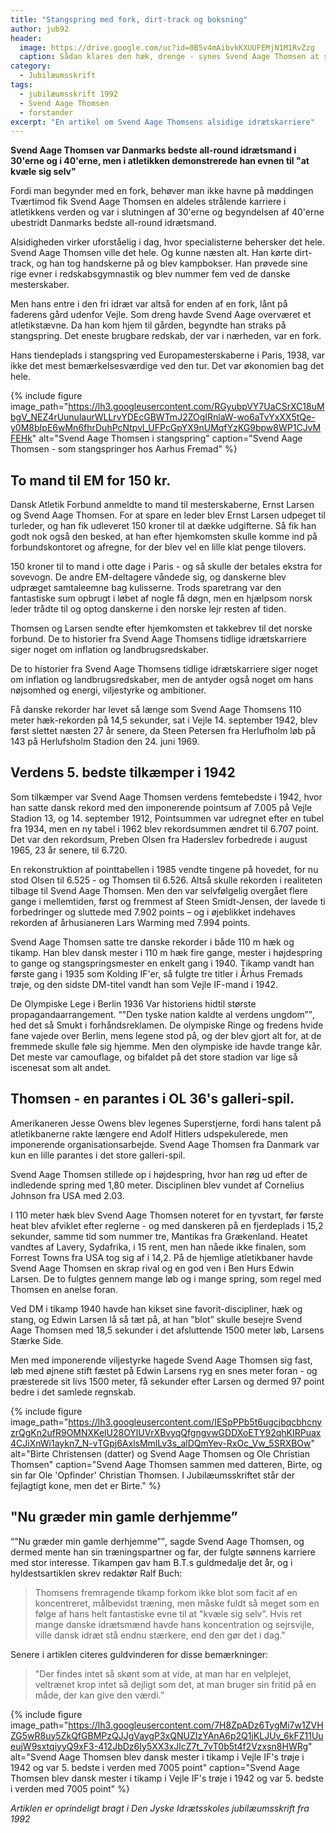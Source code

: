 ```yaml
---
title: "Stangspring med fork, dirt-track og boksning"
author: jub92
header:
  image: https://drive.google.com/uc?id=0B5v4mAibvkKXUUFEMjN1M1RvZzg
  caption: Sådan klares den hæk, drenge - synes Svend Aage Thomsen at sige til flokken af måbende fodbolddrenge. Hans danske rekord i 110 m hækkeløb på 14,5 sek. stod i 27 år.
category:
  - Jubilæumsskrift
tags:
  - jubilæumsskrift 1992
  - Svend Aage Thomsen
  - forstander
excerpt: "En artikel om Svend Aage Thomsens alsidige idrætskarriere"
---
```


**Svend Aage Thomsen var Danmarks bedste all-round idrætsmand i 30'erne og i 40'erne, men i atletikken demonstrerede han evnen til "at kvæle sig selv"**

Fordi man begynder med en fork, behøver man ikke havne på møddingen Tværtimod fik Svend Aage Thomsen en aldeles strålende karriere i atletikkens verden og var i slutningen af 30'erne og begyndelsen af 40'erne ubestridt Danmarks bedste all-round idrætsmand. 

Alsidigheden virker uforståelig i dag, hvor specialisterne behersker det hele. Svend Aage Thomsen ville det hele. Og kunne næsten alt. Han kørte dirt-track, og han tog handskerne på og blev kampbokser. Han prøvede sine rige evner i redskabsgymnastik og blev nummer fem ved de danske mesterskaber. 

Men hans entre i den fri idræt var altså for enden af en fork, lånt på faderens gård udenfor Vejle. Som dreng havde Svend Aage overværet et atletikstævne. Da han kom hjem til gården, begyndte han straks på stangspring. Det eneste brugbare redskab, der var i nærheden, var en fork. 

Hans tiendeplads i stangspring ved Europamesterskaberne i Paris, 1938, var ikke det mest bemærkelsesværdige ved den tur. Det var økonomien bag det hele.

{% include figure 
    image_path="https://lh3.googleusercontent.com/RGyubpVY7UaCSrXC18uMbgV_NEZ4rUunulaurWLLrvYDEcGBWTmJ2ZOgIRnlaW-wo6aTvYxXX5tQe-y0M8bIpE6wMn6fhrDuhPcNtpvl_UFPcGpYX9nUMqfYzKG9bpw8WP1CJvMFEHk"
    alt="Svend Aage Thomsen i stangspring"
    caption="Svend Aage Thomsen - som stangspringer hos Aarhus Fremad" %}

## To mand til EM for 150 kr.

Dansk Atletik Forbund anmeldte to mand til mesterskaberne, Ernst Larsen og Svend Aage Thomsen. For at spare en leder blev Ernst Larsen udpeget til turleder, og han fik udleveret 150 kroner til at dække udgifterne. Så fik han godt nok også den besked, at han efter hjemkomsten skulle komme ind på forbundskontoret og afregne, for der blev vel en lille klat penge tilovers. 

150 kroner til to mand i otte dage i Paris - og så skulle der betales ekstra for sovevogn. De andre EM-deltagere våndede sig, og danskerne blev udpræget samtaleemne bag kulisserne. Trods sparetrang var den fantastiske sum opbrugt i løbet af nogle få døgn, men en hjælpsom norsk leder trådte til og optog danskerne i den norske lejr resten af tiden. 

Thomsen og Larsen sendte efter hjemkomsten et takkebrev til det norske forbund. De to historier fra Svend Aage Thomsens tidlige idrætskarriere siger noget om inflation og landbrugsredskaber.
 
De to historier fra Svend Aage Thomsens tidlige idrætskarriere siger noget om inflation og landbrugsredskaber, men de antyder også noget om hans nøjsomhed og energi, viljestyrke og ambitioner.

Få danske rekorder har levet så længe som Svend Aage Thomsens 110 meter hæk-rekorden på 14,5 sekunder, sat i Vejle 14. september 1942, blev først slettet næsten 27 år senere, da Steen Petersen fra Herlufholm løb på 143 på Herlufsholm Stadion den 24. juni 1969.

## Verdens 5. bedste tilkæmper i 1942

Som tilkæmper var Svend Aage Thomsen verdens femtebedste i 1942, hvor han satte dansk rekord med den imponerende pointsum af 7.005 på Vejle Stadion 13, og 14. september 1912, Pointsummen var udregnet efter en tubel fra 1934, men en ny tabel i 1962 blev rekordsummen ændret til 6.707 point. Det var den rekordsum, Preben Olsen fra Haderslev forbedrede i august 1965, 23 år senere, til 6.720.

En rekonstruktion af pointtabellen i 1985 vendte tingene på hovedet, for nu stod Olsen til 6.525 - og Thomsen til 6.526. Altså skulle rekorden i realiteten tilbage til Svend Aage Thomsen. Men den var selvfølgelig overgået flere gange i mellemtiden, først og fremmest af Steen Smidt-Jensen, der lavede ti forbedringer og sluttede med 7.902 points – og i øjeblikket indehaves rekorden af århusianeren Lars Warming med 7.994 points. 

Svend Aage Thomsen satte tre danske rekorder i både 110 m hæk og tikamp. Han blev dansk mester i 110 m hæk fire gange, mester i højdespring to gange og stangspringsmester en enkelt gang i 1940. Tikamp vandt han første gang i 1935 som Kolding IF'er, så fulgte tre titler i Århus Fremads trøje, og den sidste DM-titel vandt han som Vejle IF-mand i 1942. 

De Olympiske Lege i Berlin 1936 Var historiens hidtil største propagandaarrangement. <q>"Den tyske nation kaldte al verdens ungdom”</q>, hed det så Smukt i forhåndsreklamen. De olympiske Ringe og fredens hvide fane vajede over Berlin, mens legene stod på, og der blev gjort alt for, at de fremmede skulle føle sig hjemme. Men den olympiske ide havde trange kår. Det meste var camouflage, og bifaldet på det store stadion var lige så iscenesat som alt andet.

## Thomsen - en parantes i OL 36's galleri-spil.

Amerikaneren Jesse Owens blev legenes Superstjerne, fordi hans talent på atletikbanerne rakte længere end Adolf Hitlers udspekulerede, men imponerende organisationsarbejde. Svend Aage Thomsen fra Danmark var kun en lille parantes i det store galleri-spil.

Svend Aage Thomsen stillede op i højdespring, hvor han røg ud efter de indledende spring med 1,80 meter. Disciplinen blev vundet af Cornelius Johnson fra USA med 2.03. 

I 110 meter hæk blev Svend Aage Thomsen noteret for en tyvstart, før første heat blev afviklet efter reglerne - og med danskeren på en fjerdeplads i 15,2 sekunder, samme tid som nummer tre, Mantikas fra Grækenland. Heatet vandtes af Lavery, Sydafrika, i 15 rent, men han nåede ikke finalen, som Forrest Towns fra USA tog sig af i 14,2. På de hjemlige atletikbaner havde Svend Aage Thomsen en skrap rival og en god ven i Ben Hurs Edwin Larsen. De to fulgtes gennem mange løb og i mange spring, som regel med Thomsen en anelse foran.

Ved DM i tikamp 1940 havde han kikset sine favorit-discipliner, hæk og stang, og Edwin Larsen lå så tæt på, at han "blot” skulle besejre Svend Aage Thomsen med 18,5 sekunder i det afsluttende 1500 meter løb, Larsens Stærke Side.

Men med imponerende viljestyrke hagede Svend Aage Thomsen sig fast, løb med øjnene stift fæstet på Edwin Larsens ryg en snes meter foran - og præsterede sit livs 1500 meter, få sekunder efter Larsen og dermed 97 point bedre i det samlede regnskab.

{% include figure 
    image_path="https://lh3.googleusercontent.com/IESpPPb5t6ugcjbqcbhcnyzrQgKn2ufR9OMNXKelU28OYlUVrXBvyqQfgngvwGDDXoETY92qhKIRPuax4CJiXnWi1aykn7_N-vTGpj6AxlsMmlLv3s_alDQmYev-RxOc_Vw_5SRXBOw"
    alt="Birte Christensen (datter) og Svend Aage Thomsen og Ole Christian Thomsen"
    caption="Svend Aage Thomsen sammen med datteren, Birte, og sin far Ole 'Opfinder' Christian Thomsen. I Jubilæumsskriftet står der fejlagtigt kone, men det er Birte." %}

## "Nu græder min gamle derhjemme”

<q>"Nu græder min gamle derhjemme”</q>, sagde Svend Aage Thomsen, og dermed mente han sin træningspartner og far, der fulgte sønnens karriere med stor interesse. Tikampen gav ham B.T.s guldmedalje det år, og i hyldestsartiklen skrev redaktør Ralf Buch:

> Thomsens fremragende tikamp forkom ikke blot som facit af en koncentreret, målbevidst træning, men måske fuldt så meget som en følge af hans helt fantastiske evne til at "kvæle sig selv”. Hvis ret mange danske idrætsmænd havde hans koncentration og sejrsvijle, ville dansk idræt stå endnu stærkere, end den gør det i dag."

Senere i artiklen citeres guldvinderen for disse bemærkninger: 

> "Der findes intet så skønt som at vide, at man har en velplejet, veltrænet krop intet så dejligt som det, at man bruger sin fritid på en måde, der kan give den værdi.”

{% include figure 
    image_path="https://lh3.googleusercontent.com/7H8ZpADz6TygMi7w1ZVHZG5wR8uy5ZkQfGBMPzQJJgVaygP3xQNUZIzYAnA6p2Q1jKLJUv_6kFZ11UueujW9sxtqiyyQ9xF3-412JbDz6Iy5XX3xJlcZ7t_7vT0b5t4f2Vzxsn8HWRg"
    alt="Svend Aage Thomsen blev dansk mester i tikamp i Vejle IF's trøje i 1942 og var 5. bedste i verden med 7005 point"
    caption="Svend Aage Thomsen blev dansk mester i tikamp i Vejle IF's trøje i 1942 og var 5. bedste i verden med 7005 point" %}

_Artiklen er oprindeligt bragt i Den Jyske Idrætsskoles jubilæumsskrift fra 1992_
